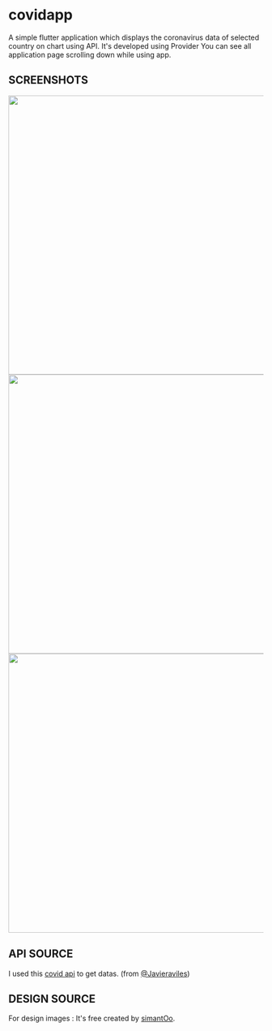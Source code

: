 # covidapp


A simple flutter application which displays the coronavirus data of selected country on chart using API. It's developed using Provider
You can see all application page scrolling down while using app.

## SCREENSHOTS
 
<img src="https://user-images.githubusercontent.com/22919680/185630231-20f53b7f-bd8c-4d5f-bb35-f6bbc602c975.png"  height="550">
<img src="https://user-images.githubusercontent.com/22919680/185630277-7dcce9b6-bdef-4a24-b1da-1c7e7a8a83e9.png"  height="550">
<img src="https://user-images.githubusercontent.com/22919680/185630311-bc5292d7-da5f-43a2-af33-d277fffd8cef.png"  height="550">


## API SOURCE

I used this [covid api](https://github.com/javieraviles/covidAPI) to get datas. (from [@Javieraviles](https://github.com/javieraviles))

## DESIGN SOURCE

For design images : It's free created by [simantOo](https://dribbble.com/shots/11015463-Covid-19-App-Free). 






          

